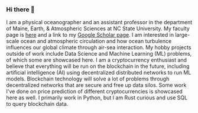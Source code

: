 ### Hi there 👋

I am a physical oceanographer and an assistant professor in the department of Maine, Earth, & Atmospheric Sciences at NC State University.  My faculty page is [here](https://meas.sciences.ncsu.edu/people/spbishop/) and a link to my [Google Scholar page](https://scholar.google.com/citations?user=g-_lrUMAAAAJ&hl=en).  I am interested in large-scale ocean and atmospheric circulation and how ocean turbulence influences our global climate through air-sea interaction.  My hobby projects outside of work include Data Science and Machine Learning (ML) problems, of which some are showcased here.  I am a cryptocurrency enthusiast and believe that everything will be run on the blockchain in the future, including artificial intelligence (AI) using decentralized distributed networks to run ML models.  Blockchain technology will solve a lot of problems through decentralized networks that are secure and free up data silos.  Some work I've done on price prediction of different cryptocurrencies is showcased here as well.  I primarily work in Python, but I am Rust curious and use SQL to query blockchain data.      

<!--
**stu-bishop/stu-bishop** is a ✨ _special_ ✨ repository because its `README.md` (this file) appears on your GitHub profile.

Here are some ideas to get you started:

- 🔭 I’m currently working on ...
- 🌱 I’m currently learning ...
- 👯 I’m looking to collaborate on ...
- 🤔 I’m looking for help with ...
- 💬 Ask me about ...
- 📫 How to reach me: ...
- 😄 Pronouns: ...
- ⚡ Fun fact: ...
-->
